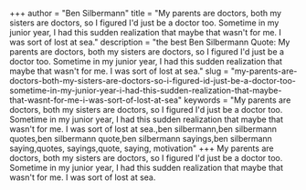 +++
author = "Ben Silbermann"
title = "My parents are doctors, both my sisters are doctors, so I figured I'd just be a doctor too. Sometime in my junior year, I had this sudden realization that maybe that wasn't for me. I was sort of lost at sea."
description = "the best Ben Silbermann Quote: My parents are doctors, both my sisters are doctors, so I figured I'd just be a doctor too. Sometime in my junior year, I had this sudden realization that maybe that wasn't for me. I was sort of lost at sea."
slug = "my-parents-are-doctors-both-my-sisters-are-doctors-so-i-figured-id-just-be-a-doctor-too-sometime-in-my-junior-year-i-had-this-sudden-realization-that-maybe-that-wasnt-for-me-i-was-sort-of-lost-at-sea"
keywords = "My parents are doctors, both my sisters are doctors, so I figured I'd just be a doctor too. Sometime in my junior year, I had this sudden realization that maybe that wasn't for me. I was sort of lost at sea.,ben silbermann,ben silbermann quotes,ben silbermann quote,ben silbermann sayings,ben silbermann saying,quotes, sayings,quote, saying, motivation"
+++
My parents are doctors, both my sisters are doctors, so I figured I'd just be a doctor too. Sometime in my junior year, I had this sudden realization that maybe that wasn't for me. I was sort of lost at sea.
